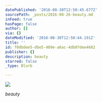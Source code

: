 ```yaml
---
datePublished: '2016-08-30T12:50:45.677Z'
sourcePath: _posts/2016-08-26-beauty.md
inFeed: true
hasPage: false
author: []
via: {}
dateModified: '2016-08-30T12:50:44.191Z'
title: ''
id: f0dbdee5-dbe5-489e-a6ac-4db07dee4682
publisher: {}
description: beauty
starred: false
_type: Blurb

---
```

![](https://the-grid-user-content.s3-us-west-2.amazonaws.com/15ca40db-6386-4822-aaf3-4fcdf62f9ff1.jpg)

_beauty_